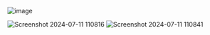 ![image](https://github.com/ZaheerAfzal1408/codealpha_tasks/assets/129364686/9b7754d8-d9af-4a69-9b49-970453a8e6eb)

![Screenshot 2024-07-11 110816](https://github.com/ZaheerAfzal1408/codealpha_tasks/assets/129364686/b7c00c2a-563a-49a3-9f6b-8d1619c9352d)
![Screenshot 2024-07-11 110841](https://github.com/ZaheerAfzal1408/codealpha_tasks/assets/129364686/28b0efa6-33c8-4fab-ae22-384658506303)
